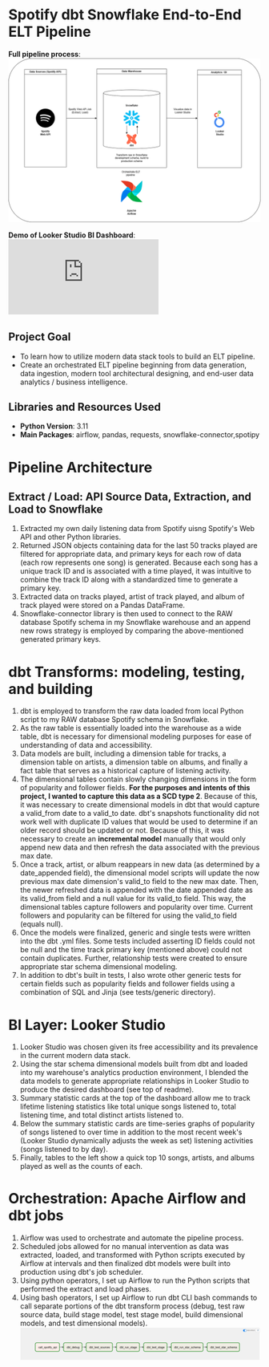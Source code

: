 # Spotify dbt Snowflake End-to-End ELT Pipeline
**Full pipeline process**:
![Alt Text](https://github.com/kcao22/spotify_elt/blob/main/Dashboards%20%26%20Visuals/elt_pipeline.png)

**Demo of Looker Studio BI Dashboard**:
![Alt Text](https://github.com/kcao22/spotify_elt/blob/main/Dashboards%20%26%20Visuals/Spotify_Listening_Activity.pdf)

## Project Goal
 - To learn how to utilize modern data stack tools to build an ELT pipeline.
 - Create an orchestrated ELT pipeline beginning from data generation, data ingestion, modern tool architectural designing, and end-user data analytics / business intelligence.
   
## Libraries and Resources Used
 - **Python Version**: 3.11
 - **Main Packages**: airflow, pandas, requests, snowflake-connector,spotipy
   
# Pipeline Architecture
## Extract / Load: API Source Data, Extraction, and Load to Snowflake
1. Extracted my own daily listening data from Spotify uisng Spotify's Web API and other Python libraries.
2. Returned JSON objects containing data for the last 50 tracks played are filtered for appropriate data, and primary keys for each row of data (each row represents one song) is generated. Because each song has a unique track ID and is associated with a time played, it was intuitive to combine the track ID along with a standardized time to generate a primary key.
3. Extracted data on tracks played, artist of track played, and album of track played were stored on a Pandas DataFrame.
4. Snowflake-connector library is then used to connect to the RAW database Spotify schema in my Snowflake warehouse and an append new rows strategy is employed by comparing the above-mentioned generated primary keys.

# dbt Transforms: modeling, testing, and building
1. dbt is employed to transform the raw data loaded from local Python script to my RAW database Spotify schema in Snowflake.
2. As the raw table is essentially loaded into the warehouse as a wide table, dbt is necessary for dimensional modeling purposes for ease of understanding of data and accessibility.
3. Data models are built, including a dimension table for tracks, a dimension table on artists, a dimension table on albums, and finally a fact table that serves as a historical capture of listening activity.
4. The dimensional tables contain slowly changing dimensions in the form of popularity and follower fields. **For the purposes and intents of this project, I wanted to capture this data as a SCD type 2**. Because of this, it was necessary to create dimensional models in dbt that would capture a valid_from date to a valid_to date. dbt's snapshots functionality did not work well with duplicate ID values that would be used to determine if an older record should be updated or not. Because of this, it was necessary to create an **incremental model** manually that would only append new data and then refresh the data associated with the previous max date.
5. Once a track, artist, or album reappears in new data (as determined by a date_appended field), the dimensional model scripts will update the now previous max date dimension's valid_to field to the new max date. Then, the newer refreshed data is appended with the date appended date as its valid_from field and a null value for its valid_to field. This way, the dimensional tables capture followers and popularity over time. Current followers and popularity can be filtered for using the valid_to field (equals null).
6. Once the models were finalized, generic and single tests were written into the dbt .yml files. Some tests included asserting ID fields could not be null and the time track primary key (mentioned above) could not contain duplicates. Further, relationship tests were created to ensure appropriate star schema dimensional modeling.
7. In addition to dbt's built in tests, I also wrote other generic tests for certain fields such as popularity fields and follower fields using a combination of SQL and Jinja (see tests/generic directory).

# BI Layer: Looker Studio
1. Looker Studio was chosen given its free accessibility and its prevalence in the current modern data stack.
2. Using the star schema dimensional models built from dbt and loaded into my warehouse's analytics production environment, I blended the data models to generate appropriate relationships in Looker Studio to produce the desired dashboard (see top of readme).
3. Summary statistic cards at the top of the dashboard allow me to track lifetime listening statistics like total unique songs listened to, total listening time, and total distinct artists listened to.
4. Below the summary statistic cards are time-series graphs of popularity of songs listened to over time in addition to the most recent week's (Looker Studio dynamically adjusts the week as set) listening activities (songs listened to by day).
5. Finally, tables to the left show a quick top 10 songs, artists, and albums played as well as the counts of each.

# Orchestration: Apache Airflow and dbt jobs
1. Airflow was used to orchestrate and automate the pipeline process.
2. Scheduled jobs allowed for no manual intervention as data was extracted, loaded, and transformed with Python scripts executed by Airflow at intervals and then finalized dbt models were built into production using dbt's job scheduler.
3. Using python operators, I set up Airflow to run the Python scripts that performed the extract and load phases.
4. Using bash operators, I set up Airflow to run dbt CLI bash commands to call separate portions of the dbt transform process (debug, test raw source data, build stage model, test stage model, build dimensional models, and test dimensional models).
![Alt Text](https://github.com/kcao22/spotify_elt/blob/main/Dashboards%20%26%20Visuals/airflow_dag.PNG)

